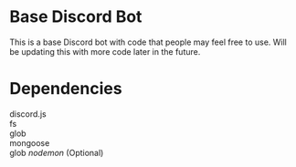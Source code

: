# Base Discord Bot
This is a base Discord bot with code that people may feel free to use.
Will be updating this with more code later in the future.

# Dependencies 
discord.js  
fs  
glob  
mongoose  
glob
_nodemon_  (Optional)